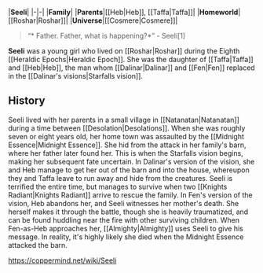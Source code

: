 |**Seeli**|
|-|-|
|**Family**|
|**Parents**|[[Heb\|Heb]], [[Taffa\|Taffa]]|
|**Homeworld**|[[Roshar\|Roshar]]|
|**Universe**|[[Cosmere\|Cosmere]]|

>“* Father. Father, what is happening?*”
\- Seeli[1]


**Seeli** was a young girl who lived on [[Roshar\|Roshar]] during the Eighth [[Heraldic Epochs\|Heraldic Epoch]]. She was the daughter of [[Taffa\|Taffa]] and [[Heb\|Heb]], the man whom [[Dalinar\|Dalinar]] and [[Fen\|Fen]] replaced in the [[Dalinar's visions\|Starfalls vision]].

## History
Seeli lived with her parents in a small village in [[Natanatan\|Natanatan]] during a time between [[Desolation\|Desolations]]. When she was roughly seven or eight years old, her home town was assaulted by the [[Midnight Essence\|Midnight Essence]]. She hid from the attack in her family's barn, where her father later found her. This is when the Starfalls vision begins, making her subsequent fate uncertain.
In Dalinar's version of the vision, she and Heb manage to get her out of the barn and into the house, whereupon they and Taffa leave to run away and hide from the creatures. Seeli is terrified the entire time, but manages to survive when two [[Knights Radiant\|Knights Radiant]] arrive to rescue the family.
In Fen's version of the vision, Heb abandons her, and Seeli witnesses her mother's death. She herself makes it through the battle, though she is heavily traumatized, and can be found huddling near the fire with other surviving children. When Fen-as-Heb approaches her, [[Almighty\|Almighty]] uses Seeli to give his message.
In reality, it's highly likely she died when the Midnight Essence attacked the barn.



https://coppermind.net/wiki/Seeli